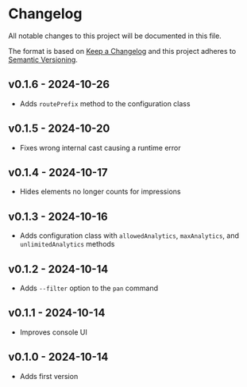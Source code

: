 # Changelog

All notable changes to this project will be documented in this file.

The format is based on [Keep a Changelog](http://keepachangelog.com/)
and this project adheres to [Semantic Versioning](http://semver.org/).

## v0.1.6 - 2024-10-26

-   Adds `routePrefix` method to the configuration class

## v0.1.5 - 2024-10-20

-   Fixes wrong internal cast causing a runtime error

## v0.1.4 - 2024-10-17

-   Hides elements no longer counts for impressions

## v0.1.3 - 2024-10-16

-   Adds configuration class with `allowedAnalytics`, `maxAnalytics`, and `unlimitedAnalytics` methods

## v0.1.2 - 2024-10-14

-   Adds `--filter` option to the `pan` command

## v0.1.1 - 2024-10-14

-   Improves console UI

## v0.1.0 - 2024-10-14

-   Adds first version
